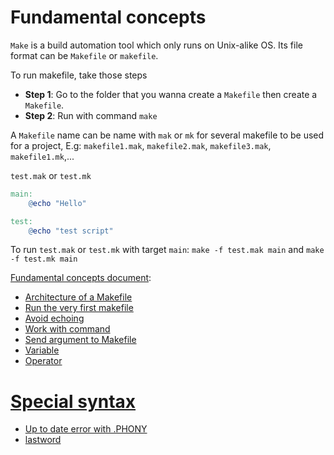 # Fundamental concepts

``Make`` is a build automation tool which only runs on Unix-alike OS. Its file format can be ``Makefile`` or ``makefile``.

To run makefile, take those steps

* **Step 1**: Go to the folder that you wanna create a ``Makefile`` then create a ``Makefile``.
* **Step 2**: Run with command ``make``

A ``Makefile`` name can be name with ``mak`` or ``mk`` for several makefile to be used for a project, E.g: ``makefile1.mak``, ``makefile2.mak``, ``makefile3.mak``, ``makefile1.mk``,...

``test.mak`` or ``test.mk``

```Makefile
main:
	@echo "Hello"

test:
	@echo "test script"
```

To run ``test.mak`` or ``test.mk`` with target ``main``: ``make -f test.mak main`` and ``make -f test.mk main``

[Fundamental concepts document](Fundamental%20concepts.md):
* [Architecture of a Makefile](Fundamental%20concepts.md#architecture)
* [Run the very first makefile](Fundamental%20concepts.md#run-the-very-first-makefile)
* [Avoid echoing]()
* [Work with command]()
* [Send argument to Makefile]()
* [Variable]()
* [Operator]()

# [Special syntax](Special%20syntax.md)
* [Up to date error with .PHONY]()
* [lastword]()

